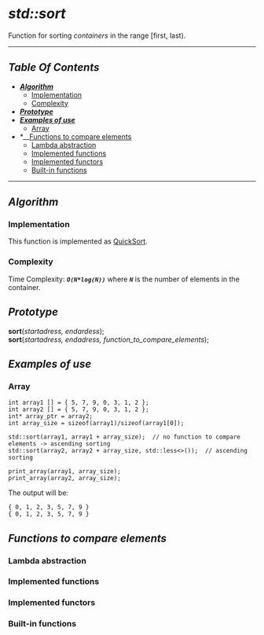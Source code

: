 # ___std::sort___
Function for sorting _containers_ in the range \[first, last\).  


---  
## *Table Of Contents*
   - *__[Algorithm](#algorithm)__*  
      - [Implementation](#implementation)  
      - [Complexity](#complexity)   
   - *__[Prototype](#prototype)__*  
   - *__[Examples of use](#examples-of-use)__*   
      - [Array](#array)  
   - *__[Functions to compare elements](#functions-to-compare-elements)   
      - [Lambda abstraction](#lambda-abstraction)        
      - [Implemented functions](#implemented-functions)  
      - [Implemented functors](#implemented-functors)  
      - [Built-in functions](#built-in-functions)  
   
---  

## ___Algorithm___

### Implementation
This function is implemented as [QuickSort](https://www.geeksforgeeks.org/quick-sort/).  

### Complexity
Time Complexity: *__`O(N*log(N))`__* where *__`N`__* is the number of elements in the container.

## ___Prototype___  

**sort**(*startadress, endardess*);  
**sort**(*startadress, endadress, function_to_compare_elements*);  

## ___Examples of use___
### Array 
```
int array1 [] = { 5, 7, 9, 0, 3, 1, 2 };  
int array2 [] = { 5, 7, 9, 0, 3, 1, 2 };  
int* array_ptr = array2;
int array_size = sizeof(array1)/sizeof(array1[0]);

std::sort(array1, array1 + array_size);  // no function to compare elements -> ascending sorting
std::sort(array2, array2 + array_size, std::less<>());  // ascending sorting

print_array(array1, array_size);
print_array(array2, array_size);
```
The output will be:  
```
{ 0, 1, 2, 3, 5, 7, 9 }
{ 0, 1, 2, 3, 5, 7, 9 }
```
## ___Functions to compare elements___
### Lambda abstraction
### Implemented functions
### Implemented functors
### Built-in functions
